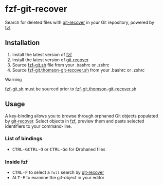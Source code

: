 fzf-git-recover
==========

Search for deleted files with [git-recover][git-recover] in your Git repository, powered by [fzf][fzf]

[fzf]: https://github.com/junegunn/fzf
[git-recover]: https://github.com/ethomson/git-recover

Installation
------------

1. Install the latest version of [fzf][fzf]
2. Install the latest version of [git-recover][git-recover]
3. Source [fzf-git.sh](https://raw.githubusercontent.com/junegunn/fzf-git.sh/main/fzf-git.sh) file from your .bashrc or .zshrc
4. Source [fzf-git.thomson-git-recover.sh](https://raw.githubusercontent.com/mheuvel-dev/fzf-git-recover/master/fzf-git.thomson-git-recover.sh) from your .bashrc or .zshrc

> [!WARNING]
> [fzf-git.sh](https://raw.githubusercontent.com/junegunn/fzf-git.sh/main/fzf-git.sh) must be sourced prior to [fzf-git.thomson-git-recover.sh](https://raw.githubusercontent.com/mheuvel-dev/fzf-git-recover/master/fzf-git.thomson-git-recover.sh)

Usage
-----

A key-binding allows you to browse through orphaned Git objects populated by [git-recover][git-recover]. 
Select objects in [fzf][fzf], preview them and paste selected identifiers to your command-line.

### List of bindings

* <kbd>CTRL-G</kbd><kbd>CTRL-O</kbd> or <kbd>CTRL-G</kbd><kbd>o</kbd> for **O**rphaned files

### Inside fzf

* <kbd>CTRL-F</kbd> to select a `full` search by [git-recover][git-recover]
* <kbd>ALT-E</kbd> to examine the git-object in your editor

